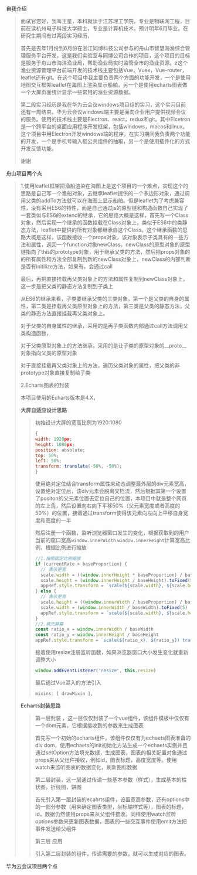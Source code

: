 自我介绍

> 面试官您好，我叫王星，本科就读于江苏理工学院，专业是物联网工程，目前在读杭州电子科技大学硕士，专业是计算机技术，预计明年6月毕业。在研究生期间有过两段实习经历，
>
> 首先是去年1月份到6月份在浙江同博科技公司参与的舟山市智慧海渔综合管理服务平台开发，这是我们实验室与同博公司合作的项目，这个项目的目标是服务于舟山市海洋渔业局，帮助渔业局实时监管全市的渔业资源。z这个渔业资源管理平台前端开发的技术栈主要包括Vue，Vuex，Vue-router，leaflet还有git。在这个项目中我主要负责两个方面的功能开发，一个是使用地图交互框架leaflet在海图上渲染显示船舶，另一个是使用echarts图表做一个大屏页面统计显示一些常用的渔业资源数据。
>
> 第二段实习经历是我在华为云会议windows项目组的实习，这个实习目前还有一周结束。华为云会议windows端主要是面向企业用户提供视频会议的服务。使用的技术栈主要是Electron、react，redux和git。其中Elcetron是一个跨平台的桌面应用程序开发框架，包括windows，macos和linux。这个项目中用Electron开发windows端的程序，在实习期间我负责两个功能的开发，一个是手机号输入框公共组件的抽取，另一个是使用插件化的方式开发反馈功能。
>
> 谢谢

舟山项目两个点

> 1.使用leaflet框架把渔船渲染在海图上是这个项目的一个难点，实现这个的思路是自己写一个渔船对象，去继承leaflet提供的一个多边形对象，通过调用父类的addTo方法就可以在海图上显示船舶。但是leaflet为了考虑兼容性，没有采用ES6的特性，而是自己通过js的原型链和构造函数自己实现了一套类似与ES6的extend的继承，它的思路大概是这样，首先写一个Class对象，然后实现一个继承的函数挂载在Class对象上，类似于ES6中的类静态方法，leaflet中提供的所有对象都继承自这个Class。这个继承函数的思路大概是这样，该函数接收一个props对象，该对象表示子类具有的一些方法和属性，返回一个function对象newClass，newClass的原型对象的原型链指向了this的prototype对象，用于继承父类的方法，然后把props对象的的所有属性和方法全部复制到新的newClass对象上，newClass的内部判断是否有initilize方法，如果有，会通过call
>
> 最后，再把直接挂载再父类对象上的方法和属性复制到newClass对象上，这一步是把父类的静态方法复制到子类上
>
> 从ES6的继承来看，子类要继承父类的三类对象，第一个是父类的自身的属性，第二类是挂载再父类原型对象上的方法，第三类是父类的静态方法，父类的静态方法直接挂载再父类对象上。
>
> 对于父类的自身属性的继承，采用的是再子类函数内部通过call方法调用父类构造函数，
>
> 对于父类原型对象上的方法继承，采用的是让子类的原型对象的__proto__对象指向父类的原型对象
>
> 对于直接挂载再父类对象上的方法，遍历父类对象的属性，把父类的非prototype对象直接复制给子类
>
> 2.Echarts图表的封装
>
> 本项目使用的Echarts版本是4.X，
>
> **大屏自适应设计思路**
>
> > 初始设计大屏的宽高比例为1920:1080
> >
> > ```javascript
> > {
> > width: 1920px;
> > height: 1080px;
> > position: absolute;
> > top: 50%;
> > left: 50%;
> > transform: translate(-50%, -50%);
> > }
> > ```
> >
> > 使用绝对定位结合transform属性来动态调整最外层的div元素宽高，设置绝对定位后，该div元素会脱离文档流，然后根据其第一个设置了positon的父元素位置去定位自己的位置，本项目中就是整个网页的左上角，然后设置向右向下平移50%（父元素宽度或者高度的50%）的位置，接着通过transform使得该元素向左向上平移自身宽度和高度的一半
> >
> > 然后注册一个函数，监听浏览器窗口发生的变化，根据获取到的用户当前的窗口宽高`window.innerWidth` `window.innerHeight`计算宽高比例，根据比例进行缩放
> >
> > ```javascript
> > //1.按照固定比例缩放
> > if (currentRate > baseProportion) {
> >   // 表示更宽
> >   scale.width = ((window.innerHeight * baseProportion) / baseWidth).toFixed(5)
> >   scale.height = (window.innerHeight / baseHeight).toFixed(5)
> >   appRef.style.transform = `scale(${scale.width}, ${scale.height}) translate(-50%, -50%)`
> > } else {
> >   // 表示更高
> >   scale.height = ((window.innerWidth / baseProportion) / baseHeight).toFixed(5)
> >   scale.width = (window.innerWidth / baseWidth).toFixed(5)
> >   appRef.style.transform = `scale(${scale.width}, ${scale.height}) translate(-50%, -50%)`
> > }
> > //2.填充屏幕
> > const ratio_x = window.innerWidth / baseWidth
> > const ratio_y = window.innerHeight / baseHeight
> > appRef.style.transform = `scale(${ratio_x}, ${ratio_y}) translate(-50%, -50%)`
> > ```
> >
> > 接着使用resize注册监听函数，如果浏览器窗口大小发生变化就重新调整大小
> >
> > ```javascript
> > window.addEventListener('resize', this.resize)
> > ```
> >
> > 最后通过Vue混入的方法引入
> >
> > ```javascript
> > mixins: [ drawMixin ],
> > ```
>
> **Echarts封装思路**
>
> > 第一层封装 ，这一层仅仅封装了一个vue组件，该组件模板中仅仅有一个dom元素，它根据接收到的参数来生成图表
> >
> > 首先写一个初始的echarts组件，该组件仅仅有为echaets图表准备的div dom，使用echaets的init初始化方法生成一个echaets实例并且通过setOption方法填充数据，生成图表，图表的相关配置对象通过props来从父组件接收，例如id，图表标题，高度宽度等。使用watch来监听图表的数据变化，刷新图标数据
> >
> > 第二层封装，这一层通过传递一些基本参数（样式），生成基本的柱状图，折线图，饼图
> >
> > 首先引入第一层封装的ecahrts组件，设置宽高参数，还有options中的一部分参数（用来确定图表类型，坐标轴样式等），图表的标题，id，数据仍然使用props来从父组件接收。同样使用watch监听options参数来更新图表数据，图表的一些交互事件使用emit方法把事件发送给父组件
> >
> > 第三层 应用
> >
> > 引入第二层封装的组件，传递需要的参数，就可以生成对应的图表。



华为云会议项目两个点

> 